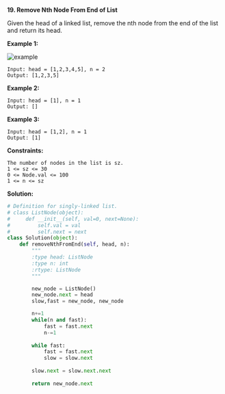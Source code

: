 **19. Remove Nth Node From End of List**

Given the head of a linked list, remove the nth node from the end of the list and return its head.

**Example 1:**

![example](https://assets.leetcode.com/uploads/2020/10/03/remove_ex1.jpg)
```
Input: head = [1,2,3,4,5], n = 2
Output: [1,2,3,5]
```
**Example 2:**

```
Input: head = [1], n = 1
Output: []
```
**Example 3:**

```
Input: head = [1,2], n = 1
Output: [1]
```
**Constraints:**

```
The number of nodes in the list is sz.
1 <= sz <= 30
0 <= Node.val <= 100
1 <= n <= sz
```

**Solution:**

```python
# Definition for singly-linked list.
# class ListNode(object):
#     def __init__(self, val=0, next=None):
#         self.val = val
#         self.next = next
class Solution(object):
    def removeNthFromEnd(self, head, n):
        """
        :type head: ListNode
        :type n: int
        :rtype: ListNode
        """

        new_node = ListNode()
        new_node.next = head
        slow,fast = new_node, new_node

        n+=1
        while(n and fast):
            fast = fast.next
            n-=1
      
        while fast:
            fast = fast.next
            slow = slow.next
        
        slow.next = slow.next.next
    
        return new_node.next
        
```
